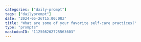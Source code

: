 ```yaml
---
categories: ["daily-prompt"]
tags: ["dailyprompt"]
date: "2024-05-26T15:00:00Z"
title: "What are some of your favorite self-care practices?"
type: "prompts"
mastodonID: "112508262725563603"
---
```

